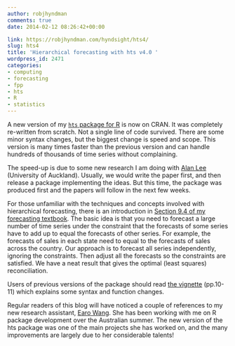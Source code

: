 ```yaml
---
author: robjhyndman
comments: true
date: 2014-02-12 08:26:42+00:00

link: https://robjhyndman.com/hyndsight/hts4/
slug: hts4
title: 'Hierarchical forecasting with hts v4.0 '
wordpress_id: 2471
categories:
- computing
- forecasting
- fpp
- hts
- R
- statistics
---
```


A new version of my [`hts` package for R](http://cran.r-project.org/web/packages/hts/) is now on CRAN. It was completely re-written from scratch. Not a single line of code survived. There are some minor syntax changes, but the biggest change is speed and scope. This version is many times faster than the previous version and can handle hundreds of thousands of time series without complaining. <!-- more -->

The speed-up is due to some new research I am doing with [Alan Lee](https://www.stat.auckland.ac.nz/showperson?firstname=Alan&surname=Lee) (University of Auckland). Usually, we would write the paper first, and then release a package implementing the ideas. But this time, the package was produced first and the papers will follow in the next few weeks.

For those unfamiliar with the techniques and concepts involved with hierarchical forecasting, there is an introduction in [Section 9.4 of my forecasting textbook](http://www.otexts.org/fpp/9/4). The basic idea is that you need to forecast a large number of time series under the constraint that the forecasts of some series have to add up to equal the forecasts of other series. For example, the forecasts of sales in each state need to equal to the forecasts of sales across the country. Our approach is to forecast all series independently, ignoring the constraints. Then adjust all the forecasts so the constraints are satisfied. We have a neat result that gives the optimal (least squares) reconciliation.

Users of previous versions of the package should read [the vignette](http://cran.r-project.org/web/packages/hts/vignettes/hts.pdf) (pp.10-11) which explains some syntax and function changes.

Regular readers of this blog will have noticed a couple of references to my new research assistant, [Earo Wang](http://earo.me). She has been working with me on R package development over the Australian summer. The new version of the hts package was one of the main projects she has worked on, and the many improvements are largely due to her considerable talents!
